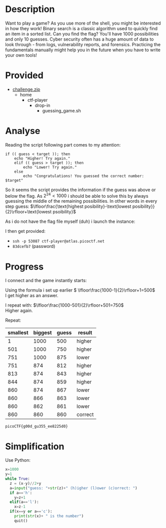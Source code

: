 # Description
Want to play a game? As you use more of the shell, you might be interested in how they work! Binary search is a classic algorithm used to quickly find an item in a sorted list. Can you find the flag? You'll have 1000 possibilities and only 10 guesses.
Cyber security often has a huge amount of data to look through - from logs, vulnerability reports, and forensics. Practicing the fundamentals manually might help you in the future when you have to write your own tools!

# Provided
- [challenge.zip](.prov/442-challenge.zip)
  - home
    - ctf-player
      - drop-in
        - guessing_game.sh

# Analyse

Reading the script following part comes to my attention:
```
if (( guess < target )); then
    echo "Higher! Try again."
	elif (( guess > target )); then
		echo "Lower! Try again."
    else
		echo "Congratulations! You guessed the correct number: $target"
```

So it seems the script provides the information if the guess was above or below the flag.
As $2^{24} < 1000$ i should be able to solve this by always guessing the middle of the remaining possibilities.
In other words in every step guess: $\lfloor\frac{\text{highest posibility}-\text{lowest posibility}}{2}\rfloor+\text{lowest psoibility}$

As i do not have the flag file myself (duh) i launch the instance:

I then get provided:
- `ssh -p 53087 ctf-player@atlas.picoctf.net`
- `83dcefb7` (password)


# Progress
I connect and the game instantly starts:

Using the formula i set up earlier $ \lfloor\frac{1000-1}{2}\rfloor+1=500$<br>
I get higher as an answer.

I repeat with: $\lfloor\frac{1000-501}{2}\rfloor+501=750$<br>
Higher again.

Repeat:

| smallest | biggest | guess | result |
| --- | --- | --- | --- |
| 1 | 1000 | 500 | higher |
| 501 | 1000 | 750 | higher |
| 751 | 1000 | 875 | lower |
| 751 | 874 | 812 | higher |
| 813 | 874 | 843 | higher |
| 844 | 874 | 859 | higher |
| 860 | 874 | 867 | lower |
| 860 | 866 | 863 | lower |
| 860 | 862 | 861 | lower |
| 860 | 860 | 860 | correct |

`picoCTF{g00d_gu355_ee8225d0}`

# Simplification
Use Python:
``` python
x=1000
y=1
while True:
  z = (x-y)//2+y
  a=input("guess: "+str(z)+" (h)igher (l)ower (c)orrect: ")
  if a=='h':
    y=z+1
  elif(a=='l'):
    x=z-1
  if(x==y or a=='c'):
    print(str(x)+ " is the number")
    quit()
```
